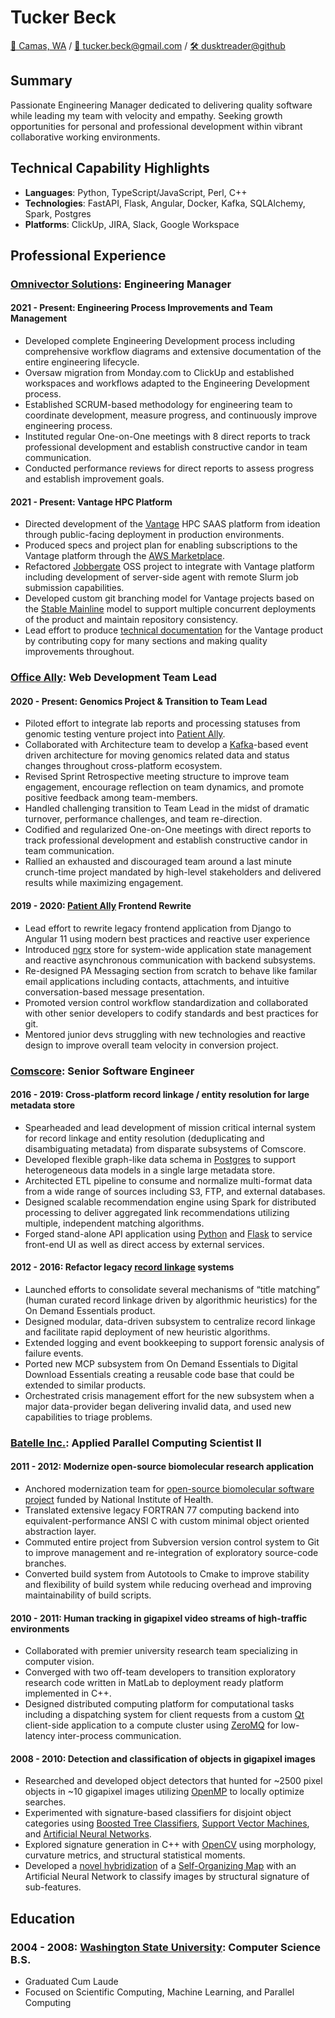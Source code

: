 # Tucker Beck

[📍 Camas, WA](https://goo.gl/maps/zgVAgxrRwfM1EPpf9) /
[📧 tucker.beck@gmail.com](tucker.beck@gmail.com) /
[🛠️ dusktreader@github](https://github.com/dusktreader)

## Summary

Passionate Engineering Manager dedicated to delivering quality software while leading my
team with velocity and empathy. Seeking growth opportunities for personal and
professional development within vibrant collaborative working environments.


## Technical Capability Highlights

* **Languages**: Python, TypeScript/JavaScript, Perl, C++
* **Technologies**: FastAPI, Flask, Angular, Docker, Kafka, SQLAlchemy, Spark, Postgres
* **Platforms**: ClickUp, JIRA, Slack, Google Workspace


## Professional Experience

### [Omnivector Solutions](https://www.omnivector.io/): Engineering Manager

#### 2021 - Present: Engineering Process Improvements and Team Management

* Developed complete Engineering Development process including comprehensive workflow
  diagrams and extensive documentation of the entire engineering lifecycle.
* Oversaw migration from Monday.com to ClickUp and established workspaces and workflows
  adapted to the Engineering Development process.
* Established SCRUM-based methodology for engineering team to coordinate development,
  measure progress, and continuously improve engineering process.
* Instituted regular One-on-One meetings with 8 direct reports to track professional
  development and establish constructive candor in team communication.
* Conducted performance reviews for direct reports to assess progress and establish
  improvement goals.


#### 2021 - Present: Vantage HPC Platform

* Directed development of the [Vantage](https://vantagehpc.io) HPC SAAS platform from
  ideation through public-facing deployment in production environments.
* Produced specs and project plan for enabling subscriptions to the Vantage platform
  through the [AWS Marketplace](https://aws.amazon.com/marketplace).
* Refactored [Jobbergate](https://github.com/omnivector-solutions/jobbergate) OSS
  project to integrate with Vantage platform including development of server-side agent
  with remote Slurm job submission capabilities.
* Developed custom git branching model for Vantage projects based on the
  [Stable Mainline](https://www.bitsnbites.eu/a-stable-mainline-branching-model-for-git/)
  model to support multiple concurrent deployments of the product and maintain
  repository consistency.
* Lead effort to produce [technical documentation](https://docs.vantagehpc.io/) for the
  Vantage product by contributing copy for many sections and making quality improvements
  throughout.


### [Office Ally](https://cms.officeally.com/): Web Development Team Lead

#### 2020 - Present: Genomics Project & Transition to Team Lead

* Piloted effort to integrate lab reports and processing statuses from genomic testing
  venture project into [Patient Ally](https://www.patientally.com).
* Collaborated with Architecture team to develop a [Kafka](https://kafka.apache.org/)-based
  event driven architecture for moving genomics related data and status changes throughout
  cross-platform ecosystem.
* Revised Sprint Retrospective meeting structure to improve team engagement, encourage
  reflection on team dynamics, and promote positive feedback among team-members.
* Handled challenging transition to Team Lead in the midst of dramatic turnover,
  performance challenges, and team re-direction.
* Codified and regularized One-on-One meetings with direct reports to track professional
  development and establish constructive candor in team communication.
* Rallied an exhausted and discouraged team around a last minute crunch-time project
  mandated by high-level stakeholders and delivered results while maximizing engagement.


#### 2019 - 2020: [Patient Ally](https://www.patientally.com) Frontend Rewrite

* Lead effort to rewrite legacy frontend application from Django to Angular 11 using
  modern best practices and reactive user experience
* Introduced [ngrx](https://ngrx.io/) store for system-wide application state management
  and reactive asynchronous communication with backend subsystems.
* Re-designed PA Messaging section from scratch to behave like familar email applications
  including contacts, attachments, and intuitive conversation-based message presentation.
* Promoted version control workflow standardization and collaborated with other senior
  developers to codify standards and best practices for git.
* Mentored junior devs struggling with new technologies and reactive design to improve
  overall team velocity in conversion project.


### [Comscore](https://www.comscore.com): Senior Software Engineer

#### 2016 - 2019: Cross-platform record linkage / entity resolution for large metadata store

* Spearheaded and lead development of mission critical internal system for record
  linkage and entity resolution (deduplicating and disambiguating metadata) from
  disparate subsystems of Comscore.
* Developed flexible graph-like data schema in [Postgres](https://www.postgresql.org) to
  support heterogeneous data models in a single large metadata store.
* Architected ETL pipeline to consume and normalize multi-format data from a wide range
  of sources including S3, FTP, and external databases.
* Designed scalable recommendation engine using Spark for distributed processing to
  deliver aggregated link recommendations utilizing multiple, independent matching
  algorithms.
* Forged stand-alone API application using [Python](https://www.python.org) and
  [Flask](https://flask.palletsprojects.com) to service front-end UI as well as direct
  access by external services.


#### 2012 - 2016: Refactor legacy [record linkage](https://en.wikipedia.org/wiki/Record_linkage) systems

* Launched efforts to consolidate several mechanisms of “title matching” (human curated
  record linkage driven by algorithmic heuristics) for the On Demand Essentials product.
* Designed modular, data-driven subsystem to centralize record linkage and facilitate
  rapid deployment of new heuristic algorithms.
* Extended logging and event bookkeeping to support forensic analysis of failure events.
* Ported new MCP subsystem from On Demand Essentials to Digital Download Essentials
  creating a reusable code base that could be extended to similar products.
* Orchestrated crisis management effort for the new subsystem when a major data-provider
  began delivering invalid data, and used new capabilities to triage problems.


### [Batelle Inc.](https://www.battelle.org): Applied Parallel Computing Scientist II

#### 2011 - 2012: Modernize open-source biomolecular research application

* Anchored modernization team for
  [open-source biomolecular software project](https://github.com/Electrostatics/apbs)
  funded by National Institute of Health.
* Translated extensive legacy FORTRAN 77 computing backend into equivalent-performance
  ANSI C with custom minimal object oriented abstraction layer.
* Commuted entire project from Subversion version control system to Git to improve
  management and re-integration of exploratory source-code branches.
* Converted build system from Autotools to Cmake to improve stability and flexibility of
  build system while reducing overhead and improving maintainability of build scripts.


#### 2010 - 2011:  Human tracking in gigapixel video streams of high-traffic environments

* Collaborated with premier university research team specializing in computer vision.
* Converged with two off-team developers to transition exploratory research code written
  in MatLab to deployment ready platform implemented in C++.
* Designed distributed computing platform for computational tasks including a
  dispatching system for client requests from a custom [Qt](https://www.qt.io) client-side
  application to a compute cluster using [ZeroMQ](https://zeromq.org) for low-latency
  inter-process communication.


#### 2008 - 2010:  Detection and classification of objects in gigapixel images

* Researched and developed object detectors that hunted for ~2500 pixel objects in ~10
  gigapixel images utilizing [OpenMP](https://www.openmp.org) to locally optimize searches.
* Experimented with signature-based classifiers for disjoint object categories using
  [Boosted Tree Classifiers](https://en.wikipedia.org/wiki/Gradient_boosting),
  [Support Vector Machines](https://en.wikipedia.org/wiki/Support_vector_machines), and
  [Artificial Neural Networks](https://en.wikipedia.org/wiki/Artificial_neural_network).
* Explored signature generation in C++ with [OpenCV](https://opencv.org) using morphology,
  curvature metrics, and structural statistical moments.
* Developed a [novel hybridization](https://github.com/dusktreader/somtk) of a
  [Self-Organizing Map](https://en.wikipedia.org/wiki/Self-organizing_map) with an Artificial
  Neural Network to classify images by structural signature of sub-features.


## Education

### 2004 - 2008: [Washington State University](https://wsu.edu): Computer Science B.S.

* Graduated Cum Laude
* Focused on Scientific Computing, Machine Learning, and Parallel Computing

